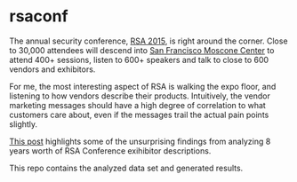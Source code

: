 rsaconf
=======

The annual security conference, [RSA 2015](http://www.rsaconference.com/events/us15), is right around the corner. Close to 30,000 attendees will descend into [San Francisco Moscone Center](http://moscone.com) to attend 400+ sessions, listen to 600+ speakers and talk to close to 600 vendors and exhibitors.

For me, the most interesting aspect of RSA is walking the expo floor, and listening to how vendors describe their products. Intuitively, the vendor marketing messages should have a high degree of correlation to what customers care about, even if the messages trail the actual pain points slightly. 

[This post](http://zhen.org/blog/analyzing-security-trends-using-rsa-exhibitor-descriptions/) highlights some of the unsurprising findings from analyzing 8 years worth of RSA Conference exihibitor descriptions. 

This repo contains the analyzed data set and generated results.
